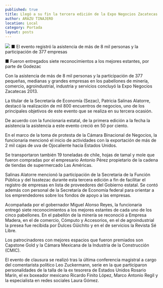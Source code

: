 ```yaml
---
published: true
title: Llegó a su fin la tercera edición de la Expo Negocios Zacatecas 2013
author: ARAZU TINAJERO
location: Local
category: Portada
layout: posts
---
```


![](http://i.imgur.com/kvRYSocm.jpg)
■ El evento registró la asistencia de más de 8 mil personas y la participación de 377 empresas

■ Fueron entregados siete reconocimientos a los mejores estantes, por parte de Godezac

Con la asistencia de más de 8 mil personas y la participación de 377 pequeñas, medianas y grandes empresas en los pabellones de minería, comercio, agroindustrial, industria y servicios concluyó la Expo Negocios Zacatecas 2013.

La titular de la Secretaría de Economía (Sezac), Patricia Salinas Alatorre, destacó la realización de mil 800 encuentros de negocios, uno de los principales objetivos de este evento que se realiza en su tercera ocasión.

De acuerdo con la funcionaria estatal, de la primera edición a la fecha la asistencia la asistencia a este evento creció en 50 por ciento.

En el marco de la toma de protesta de la Cámara Binacional de Negocios, la funcionaria mencionó el inicio de actividades con la exportación de más de 2 mil cajas de uva de Ojocaliente hacia Estados Unidos.

Se transportaron también 19 toneladas de chile, hojas de tamal y mole que fueron compradas por el empresario Antonio Pérez propietario de la cadena de tiendas de supermercado Las Américas.

Salinas Alatorre mencionó la participación de la Secretaria de la Función Pública y del Issstezac durante esta tercera edición a fin de facilitar el registro de empresas en lista de proveedores del Gobierno estatal. Se contó además con personal de la Secretaría de Economía federal para orientar a los emprendedores sobre los fondos de apoyo a las empresas.

Acompañada por el gobernador Miguel Alonso Reyes, la funcionaria entregó siete reconocimientos a los mejores estantes de cada uno de los cinco pabellones.
En el pabellón de la minería se reconoció a Empresa Madera, en el de comercio, Cómputo y Accesorios, en el de agroindustrial la presea fue recibida por Dulces Güichito y en el de servicios la Revista Sé Libre.

Los patrocinadores con mejores espacios que fueron premiados son Capstone Gold y la Cámara Mexicana de la Industria de la Construcción (CMIC).

El evento de clausura se realizó tras la última conferencia magistral a cargo del comentarista político Leo Zuckermann, serie en la que participaron personalidades de la talla de la ex tesorera de Estados Unidos Rosario Marín, el ex boxeador mexicano Ricardo Finito López, Marco Antonio Regil y la especialista en redes sociales Laura Gómez.

